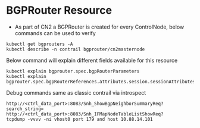 # BGPRouter Resource

* As part of CN2 a BGPRouter is created for every ControlNode, below commands can be used to verify

```
kubectl get bgprouters -A
kubectl describe -n contrail bgprouter/cn2masternode
```
Below command will explain different fields available for this resource

```
kubectl explain bgprouter.spec.bgpRouterParameters
kubectl explain bgprouter.spec.bgpRouterReferences.attributes.session.sessionAttributes
```
Debug commands same as classic contrail via introspect

```
http://<ctrl_data_port>:8083/Snh_ShowBgpNeighborSummaryReq?search_string=
http://<ctrl_data_port>:8083/Snh_IFMapNodeTableListShowReq?
tcpdump -vvvv -ni vhost0 port 179 and host 10.88.14.101
```
